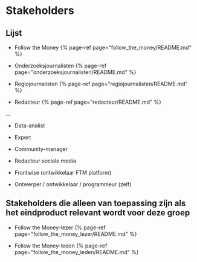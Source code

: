 # Stakeholders

## Lijst

* Follow the Money
{% page-ref page="follow_the_money/README.md" %}

* Onderzoeksjournalisten
{% page-ref page="onderzoeksjournalisten/README.md" %}

* Regiojournalisten
{% page-ref page="regiojournalisten/README.md" %}

* Redacteur
{% page-ref page="redacteur/README.md" %}

...

* Data-analist 
* Expert 
* Community-manager 
* Redacteur sociale media

* Frontwise \(ontwikkelaar FTM platform\)
* Ontwerper / ontwikkelaar / programmeur \(zelf\)

## Stakeholders die alleen van toepassing zijn als het eindproduct relevant wordt voor deze groep

* Follow the Money-lezer
{% page-ref page="follow_the_money_lezer/README.md" %}

* Follow the Money-leden
{% page-ref page="follow_the_money_leden/README.md" %}

